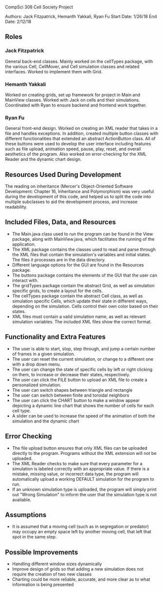 CompSci 308 Cell Society Project

Authors: Jack Fitzpatrick, Hemanth Yakkali, Ryan Fu
Start Date: 1/26/18
End Date: 2/12/18

## Roles
### Jack Fitzpatrick
General back-end classes. Mainly worked on the cellTypes package, with the various Cell, CellMover, and Cell simulation classes and related interfaces. Worked to implement them with Grid. 

### Hemanth Yakkali
Worked on creating grids, set up framework for project in Main and MainView classes. Worked with Jack on cells and their simulations. Coordinated with Ryan to ensure backend and frontend work together.

### Ryan Fu
General front-end design. Worked on creating an XML reader that takes in a file and handles exceptions. In addition, created multiple button classes with different functionalities that extended an abstract ActionButton class. All of these buttons were used to develop the user interface including features such as file upload, animation speed, pause, play, reset, and overall aesthetics of the program. Also worked on error-checking for the XML Reader and the dynamic chart design.

## Resources Used During Development
The reading on inheritance (Mercer's Object-Oriented Software Development: Chapter 16, Inheritance and Polymorphism) was very useful during the development of this code, and helped us to split the code into multiple subclasses to aid the development process, and increase readability.

## Included Files, Data, and Resources
 * The Main.java class used to run the program can be found in the View package, along with MainView.java, which facilitates the running of the application.
 * The XML package contains the classes used to read and parse through the XML files that contain the simulation's variables and initial states. The files it processes are in the data directory.
 * Different language options for the GUI are found in the Resources package.
 * The buttons package contains the elements of the GUI that the user can interact with.
 * The gridTypes package contain the abstract Grid, as well as simulation specific grids, to create a layout for the cells.
 * The cellTypes package contain the abstract Cell class, as well as simulation specific Cells, which update their state in different ways, depending on the simulation. Cells control their own color based on their states.
 * XML files must contain a valid simulation name, as well as relevant simulation variables. The included XML files show the correct format.
 
## Functionality and Extra Features
 * The user is able to start, stop, step through, and jump a certain number of frames in a given simulation. 
 * The user can reset the current simulation, or change to a different one with a drop down menu.
 * The user can change the state of specific cells by left or right clicking on them, to increase or decrease their states, respectively.
 * The user can click the FILE button to upload an XML file to create a personalized simulation.
 * The user can switch shapes between triangle and rectangle
 * The user can switch between finite and toroidal neighbors
 * The user can click the CHART button to make a window appear depicting a dynamic line chart that shows the number of cells for each cell type.
 * A slider can be used to increase the speed of the animation of both the simulation and the dynamic chart
 
## Error Checking
 * The file upload button ensures that only XML files can be uploaded directly to the program. Programs without the XML extension
 	will not be uploaded. 
 * The XML Reader checks to make sure that every parameter for a simulation is labeled correctly with an appropriate value. If there is 
 	a mistake, missing value, or incorrect data type, the program will automatically upload a working DEFAULT simulation for the program 		to run.
 * If an unknown simulation type is uploaded, the program will simply print out "Wrong Simulation" to inform the user that the simulation 		type is not available. 

## Assumptions
 * It is assumed that a moving cell (such as in segregation or predator) may occupy an empty space left by another moving cell, that left that spot in the same step.

## Possible Improvements
 * Handling different window sizes dynamically
 * Improve design of grids so that adding a new simulation does not require the creation of two new classes
 * Charting could be more reliable, accurate, and more clear as to what information is being presented